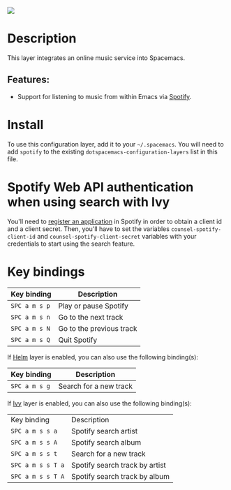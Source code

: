 ![](img/spotify.png)

# Description

This layer integrates an online music service into Spacemacs.

## Features:

-   Support for listening to music from within Emacs via
    [Spotify](https://www.spotify.com).

# Install

To use this configuration layer, add it to your `~/.spacemacs`. You will
need to add `spotify` to the existing
`dotspacemacs-configuration-layers` list in this file.

# Spotify Web API authentication when using search with Ivy

You'll need to [register an
application](https://developer.spotify.com/my-applications) in Spotify
in order to obtain a client id and a client secret. Then, you'll have to
set the variables `counsel-spotify-client-id` and
`counsel-spotify-client-secret` variables with your credentials to start
using the search feature.

# Key bindings

| Key binding   | Description              |
|---------------|--------------------------|
| `SPC a m s p` | Play or pause Spotify    |
| `SPC a m s n` | Go to the next track     |
| `SPC a m s N` | Go to the previous track |
| `SPC a m s Q` | Quit Spotify             |

If [Helm](https://github.com/emacs-helm/helm) layer is enabled, you can
also use the following binding(s):

| Key binding   | Description            |
|---------------|------------------------|
| `SPC a m s g` | Search for a new track |

If [Ivy](https://github.com/abo-abo/swiper) layer is enabled, you can
also use the following binding(s):

|                   |                                |
|-------------------|--------------------------------|
| Key binding       | Description                    |
| `SPC a m s s a`   | Spotify search artist          |
| `SPC a m s s A`   | Spotify search album           |
| `SPC a m s s t`   | Search for a new track         |
| `SPC a m s s T a` | Spotify search track by artist |
| `SPC a m s s T A` | Spotify search track by album  |
